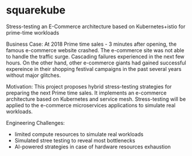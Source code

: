 # squarekube
Stress-testing an E-Commerce architecture based on Kubernetes+istio for prime-time workloads

Business Case: At 2018 Prime time sales - 3 minutes after opening, the famous e-commerce website crashed. The e-commerce site was not able to handle the traffic surge. Cascading failures experienced in the next few hours. On the other hand, other e-commerce giants had gained successful expereince in their shopping festival campaigns in the past several years without major glitches.

Motivation: This project proposes hybrid stress-testing strategies for preparing the next Prime time sales. It implements an e-commerce architecture based on Kubernetes and service mesh. Stress-testing will be applied to the e-commerce microservices applications to simulate real workloads.

Engineering Challenges:

- limited compute resources to simulate real workloads
- Simulated stree testing to reveal most bottlenecks
- AI-powered strategies in case of hardware resources exhaustion
